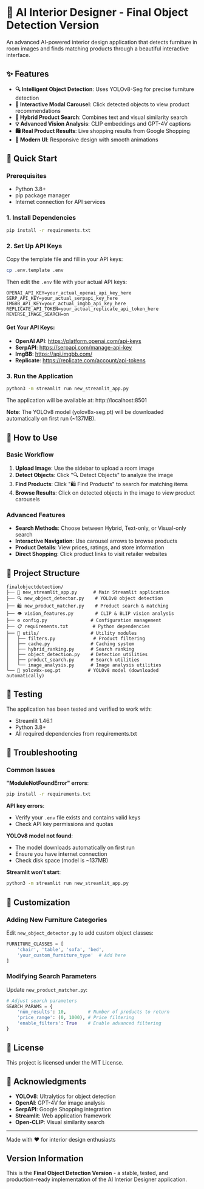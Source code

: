 # 🏡 AI Interior Designer - Final Object Detection Version

An advanced AI-powered interior design application that detects furniture in room images and finds matching products through a beautiful interactive interface.

## ✨ Features

- **🔍 Intelligent Object Detection**: Uses YOLOv8-Seg for precise furniture detection
- **🎨 Interactive Modal Carousel**: Click detected objects to view product recommendations
- **🔄 Hybrid Product Search**: Combines text and visual similarity search
- **💡 Advanced Vision Analysis**: CLIP embeddings and GPT-4V captions
- **🛍️ Real Product Results**: Live shopping results from Google Shopping
- **📱 Modern UI**: Responsive design with smooth animations

## 🚀 Quick Start

### Prerequisites

- Python 3.8+
- pip package manager
- Internet connection for API services

### 1. Install Dependencies

```bash
pip install -r requirements.txt
```

### 2. Set Up API Keys

Copy the template file and fill in your API keys:

```bash
cp .env.template .env
```

Then edit the `.env` file with your actual API keys:

```
OPENAI_API_KEY=your_actual_openai_api_key_here
SERP_API_KEY=your_actual_serpapi_key_here
IMGBB_API_KEY=your_actual_imgbb_api_key_here
REPLICATE_API_TOKEN=your_actual_replicate_api_token_here
REVERSE_IMAGE_SEARCH=on
```

#### Get Your API Keys:

- **OpenAI API**: https://platform.openai.com/api-keys
- **SerpAPI**: https://serpapi.com/manage-api-key
- **ImgBB**: https://api.imgbb.com/
- **Replicate**: https://replicate.com/account/api-tokens

### 3. Run the Application

```bash
python3 -m streamlit run new_streamlit_app.py
```

The application will be available at: http://localhost:8501

**Note**: The YOLOv8 model (yolov8x-seg.pt) will be downloaded automatically on first run (~137MB).

## 🎯 How to Use

### Basic Workflow

1. **Upload Image**: Use the sidebar to upload a room image
2. **Detect Objects**: Click "🔍 Detect Objects" to analyze the image
3. **Find Products**: Click "🛍️ Find Products" to search for matching items
4. **Browse Results**: Click on detected objects in the image to view product carousels

### Advanced Features

- **Search Methods**: Choose between Hybrid, Text-only, or Visual-only search
- **Interactive Navigation**: Use carousel arrows to browse products
- **Product Details**: View prices, ratings, and store information
- **Direct Shopping**: Click product links to visit retailer websites

## 📁 Project Structure

```
finalobjectdetection/
├── 📄 new_streamlit_app.py      # Main Streamlit application
├── 🔍 new_object_detector.py    # YOLOv8 object detection
├── 🛍️ new_product_matcher.py    # Product search & matching
├── 👁️ vision_features.py        # CLIP & BLIP vision analysis
├── ⚙️ config.py                # Configuration management
├── 📋 requirements.txt         # Python dependencies
├── 📁 utils/                   # Utility modules
│   ├── filters.py              # Product filtering
│   ├── cache.py               # Caching system
│   ├── hybrid_ranking.py      # Search ranking
│   ├── object_detection.py    # Detection utilities
│   ├── product_search.py      # Search utilities
│   └── image_analysis.py      # Image analysis utilities
└── 🎯 yolov8x-seg.pt          # YOLOv8 model (downloaded automatically)
```

## 🧪 Testing

The application has been tested and verified to work with:
- Streamlit 1.46.1
- Python 3.8+
- All required dependencies from requirements.txt

## 🔧 Troubleshooting

### Common Issues

**"ModuleNotFoundError" errors**:
```bash
pip install -r requirements.txt
```

**API key errors**:
- Verify your `.env` file exists and contains valid keys
- Check API key permissions and quotas

**YOLOv8 model not found**:
- The model downloads automatically on first run
- Ensure you have internet connection
- Check disk space (model is ~137MB)

**Streamlit won't start**:
```bash
python3 -m streamlit run new_streamlit_app.py
```

## 🎨 Customization

### Adding New Furniture Categories

Edit `new_object_detector.py` to add custom object classes:

```python
FURNITURE_CLASSES = [
    'chair', 'table', 'sofa', 'bed', 
    'your_custom_furniture_type'  # Add here
]
```

### Modifying Search Parameters

Update `new_product_matcher.py`:

```python
# Adjust search parameters
SEARCH_PARAMS = {
    'num_results': 10,        # Number of products to return
    'price_range': (0, 1000), # Price filtering
    'enable_filters': True    # Enable advanced filtering
}
```

## 📄 License

This project is licensed under the MIT License.

## 🙏 Acknowledgments

- **YOLOv8**: Ultralytics for object detection
- **OpenAI**: GPT-4V for image analysis
- **SerpAPI**: Google Shopping integration
- **Streamlit**: Web application framework
- **Open-CLIP**: Visual similarity search

---

Made with ❤️ for interior design enthusiasts

## Version Information

This is the **Final Object Detection Version** - a stable, tested, and production-ready implementation of the AI Interior Designer application. 